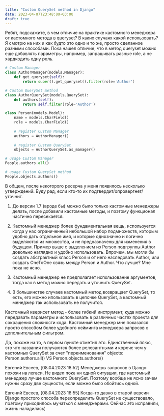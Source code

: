 ```yaml
---
title: "Custom QuerySet method in Django"
date: 2023-04-07T23:48:00+03:00
draft: true
---
```

Ребят, подскажите, в чем отличие на практике кастомного менеджера от кастомного метода в queryset? В каких случаях какой использовать? Я смотрю на них и как будто это одно и то же, просто сделанное разными способами. Пока нашел отличие, что в метод queryset можно еще добавлять параметры, например, запрашивать разные role, а не хардкодить одну роль.
```python
# Custom Manager
class AuthorManager(models.Manager):
    def get_queryset(self):
        return super().get_queryset().filter(role='Author')

# Custom QuerySet method
class AuthorQuerySet(models.QuerySet):
    def authors(self):
        return self.filter(role='Author')

class Person(models.Model):
    name = models.CharField()
    role = models.CharField()
    
    # register Custom Manager
    authors = AuthorManager()
    
    # register Custom QuerySet
    objects = AuthorQuerySet.as_manager()

# usage Custom Manager
People.authors.all()

# usage Custom QuerySet method
People.objects.authors()
```


В общем, после некоторого ресерча у меня появилось несколько утверждений. Буду рад, если кто-то их подтвердит/опровергнет/уточнит.

1. До версии 1.7 (вроде бы) можно было только кастомные менеджеры делать, после добавили кастомные методы, и поэтому функционал частично пересекается.

2. Кастомный менеджер более фундаментальная вещь, используется когда у нас ограниченный небольшой набор подмножеств, которым удобно дать отдельное имя, и которые однозначно и логично выделяются из множества, и не предназначены для изменения в будущем. Пример выше с выделением из Person подгруппы Author довольно наглядно и удобно использовать. Впрочем, мы могли бы создать абстрактный класс Person и от него наследовать Author, или создать OneToOne связь между Person и Author. Что лучше? Мне пока не ясно.

3. Кастомный менеджер не предполагает использование аргументов, тогда как в метод можно передать и уточнить QuerySet. 

4. В большинстве случаев кастомный метод возвращает QuerySet, то есть, его можно ипользовать в цепочке QuerySet, а кастомный менеджер так использовать не получится. 

Кастомный кверисет метод - более гибкий инструмент, куда можно передавать параметры и использовать в различных частях проекта для сокращения сложности кода. 
Кастомный менеджер мне показался просто способом более удобного нейминга менеджера запросов с дополнительным фильтром.


Да, похоже на то, в первом пункте отметил это. Единственный плюс, это что названия получаются более релевантными и короче чем у кастомных QuerySet за счет "переименования" objects:
Person.authors.all()
VS
Person.objects.authors()

Евгений Евсеев, [08.04.2023 18:52]
Менеджеры запросов в Django похожи на легаси. Не видел пока ни одной ситуации, где кастомный менеджер лучше кастомного QuerySet. Поэтому вообще не ясно зачем нужны сразу две сущности, если можно было обойтись одной.

Евгений Евсеев, [08.04.2023 18:55]
Когда-то давно в старой версии Django простого способа переопределить QuerySet не существовало, поэтому приходилось мучаться с менеджерами. Сейчас это исправили, жизнь наладилась)